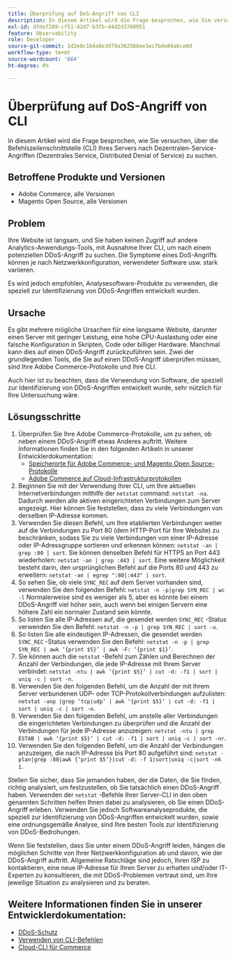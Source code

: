 ```yaml
---
title: Überprüfung auf DoS-Angriff von CLI
description: In diesem Artikel wird die Frage besprochen, wie Sie versuchen, über die Befehlszeilenschnittstelle (CLI) Ihres Servers nach Dezentralen-Service-Angriffen (Dezentrales Service, Distributed Denial of Service) zu suchen.
exl-id: dfdef289-cf51-42d7-b3fb-d4d2d3760951
feature: Observability
role: Developer
source-git-commit: 1d2e0c1b4a8e3d79a362500ee3ec7bde84a6ce0d
workflow-type: tm+mt
source-wordcount: '664'
ht-degree: 0%

---
```


# Überprüfung auf DoS-Angriff von CLI

In diesem Artikel wird die Frage besprochen, wie Sie versuchen, über die Befehlszeilenschnittstelle (CLI) Ihres Servers nach Dezentralen-Service-Angriffen (Dezentrales Service, Distributed Denial of Service) zu suchen.

## Betroffene Produkte und Versionen

* Adobe Commerce, alle Versionen
* Magento Open Source, alle Versionen

## Problem

Ihre Website ist langsam, und Sie haben keinen Zugriff auf andere Analytics-Anwendungs-Tools, mit Ausnahme Ihrer CLI, um nach einem potenziellen DDoS-Angriff zu suchen. Die Symptome eines DoS-Angriffs können je nach Netzwerkkonfiguration, verwendeter Software usw. stark variieren.

Es wird jedoch empfohlen, Analysesoftware-Produkte zu verwenden, die speziell zur Identifizierung von DDoS-Angriffen entwickelt wurden.

## Ursache

Es gibt mehrere mögliche Ursachen für eine langsame Website, darunter einen Server mit geringer Leistung, eine hohe CPU-Auslastung oder eine falsche Konfiguration in Skripten, Code oder billiger Hardware. Manchmal kann dies auf einen DDoS-Angriff zurückzuführen sein. Zwei der grundlegenden Tools, die Sie auf einen DDoS-Angriff überprüfen müssen, sind Ihre Adobe Commerce-Protokolle und Ihre CLI.

Auch hier ist zu beachten, dass die Verwendung von Software, die speziell zur Identifizierung von DDoS-Angriffen entwickelt wurde, sehr nützlich für Ihre Untersuchung wäre.

## Lösungsschritte

1. Überprüfen Sie Ihre Adobe Commerce-Protokolle, um zu sehen, ob neben einem DDoS-Angriff etwas Anderes auftritt. Weitere Informationen finden Sie in den folgenden Artikeln in unserer Entwicklerdokumentation:
   * [Speicherorte für Adobe Commerce- und Magento Open Source-Protokolle](https://devdocs.magento.com/guides/v2.3/config-guide/cli/logging.html)
   * [Adobe Commerce auf Cloud-Infrastrukturprotokollen](https://devdocs.magento.com/guides/v2.3/cloud/trouble/environments-logs.html)
1. Beginnen Sie mit der Verwendung Ihrer CLI, um Ihre aktuellen Internetverbindungen mithilfe der `netstat` command: `netstat -na`. Dadurch werden alle aktiven eingerichteten Verbindungen zum Server angezeigt. Hier können Sie feststellen, dass zu viele Verbindungen von derselben IP-Adresse kommen.
1. Verwenden Sie diesen Befehl, um Ihre etablierten Verbindungen weiter auf die Verbindungen zu Port 80 (dem HTTP-Port für Ihre Website) zu beschränken, sodass Sie zu viele Verbindungen von einer IP-Adresse oder IP-Adressgruppe sortieren und erkennen können: `netstat -an | grep :80 | sort`. Sie können denselben Befehl für HTTPS an Port 443 wiederholen: `netstat -an | grep :443 | sort`. Eine weitere Möglichkeit besteht darin, den ursprünglichen Befehl auf die Ports 80 und 443 zu erweitern: `netstat -an | egrep ":80|:443" | sort`.
1. So sehen Sie, ob viele `SYNC_REC` auf dem Server vorhanden sind, verwenden Sie den folgenden Befehl:     `netstat -n -p|grep SYN_REC | wc -l`     Normalerweise sind es weniger als 5, aber es könnte bei einem DDoS-Angriff viel höher sein, auch wenn bei einigen Servern eine höhere Zahl ein normaler Zustand sein könnte.
1. So listen Sie alle IP-Adressen auf, die gesendet werden `SYNC_REC` -Status verwenden Sie den Befehl: `netstat -n -p | grep SYN_REC | sort -u`.
1. So listen Sie alle eindeutigen IP-Adressen, die gesendet werden `SYNC_REC` -Status verwenden Sie den Befehl: `netstat -n -p | grep SYN_REC | awk ‘{print $5}’ | awk -F: ‘{print $1}’`.
1. Sie können auch die `netstat` -Befehl zum Zählen und Berechnen der Anzahl der Verbindungen, die jede IP-Adresse mit Ihrem Server verbindet: `netstat -ntu | awk ‘{print $5}’ | cut -d: -f1 | sort | uniq -c | sort -n`.
1. Verwenden Sie den folgenden Befehl, um die Anzahl der mit Ihrem Server verbundenen UDP- oder TCP-Protokollverbindungen aufzulisten: `netstat -anp |grep ‘tcp|udp’ | awk ‘{print $5}’ | cut -d: -f1 | sort | uniq -c | sort -n`.
1. Verwenden Sie den folgenden Befehl, um anstelle aller Verbindungen die eingerichteten Verbindungen zu überprüfen und die Anzahl der Verbindungen für jede IP-Adresse anzuzeigen: `netstat -ntu | grep ESTAB | awk ‘{print $5}’ | cut -d: -f1 | sort | uniq -c | sort -nr`.
1. Verwenden Sie den folgenden Befehl, um die Anzahl der Verbindungen anzuzeigen, die nach IP-Adresse bis Port 80 aufgeführt sind: `netstat -plan|grep :80|awk {‘print $5’}|cut -d: -f 1|sort|uniq -c|sort -nk 1`.

Stellen Sie sicher, dass Sie jemanden haben, der die Daten, die Sie finden, richtig analysiert, um festzustellen, ob Sie tatsächlich einen DDoS-Angriff haben. Verwenden der `netstat` -Befehle Ihrer Server-CLI in den oben genannten Schritten helfen Ihnen dabei zu analysieren, ob Sie einen DDoS-Angriff erleben. Verwenden Sie jedoch Softwareanalyseprodukte, die speziell zur Identifizierung von DDoS-Angriffen entwickelt wurden, sowie eine ordnungsgemäße Analyse, sind Ihre besten Tools zur Identifizierung von DDoS-Bedrohungen.

Wenn Sie feststellen, dass Sie unter einem DDoS-Angriff leiden, hängen die möglichen Schritte von Ihrer Netzwerkkonfiguration ab und davon, wie der DDoS-Angriff auftritt. Allgemeine Ratschläge sind jedoch, Ihren ISP zu kontaktieren, eine neue IP-Adresse für Ihren Server zu erhalten und/oder IT-Experten zu konsultieren, die mit DDoS-Problemen vertraut sind, um Ihre jeweilige Situation zu analysieren und zu beraten.

## Weitere Informationen finden Sie in unserer Entwicklerdokumentation:

* [DDoS-Schutz](https://devdocs.magento.com/guides/v2.3/cloud/cdn/cloud-fastly.html#ddos-protection)
* [Verwenden von CLI-Befehlen](https://devdocs.magento.com/guides/v2.3/config-guide/deployment/pipeline/example/cli.html)
* [Cloud-CLI für Commerce](https://devdocs.magento.com/guides/v2.3/cloud/reference/cli-ref-topic.html)
